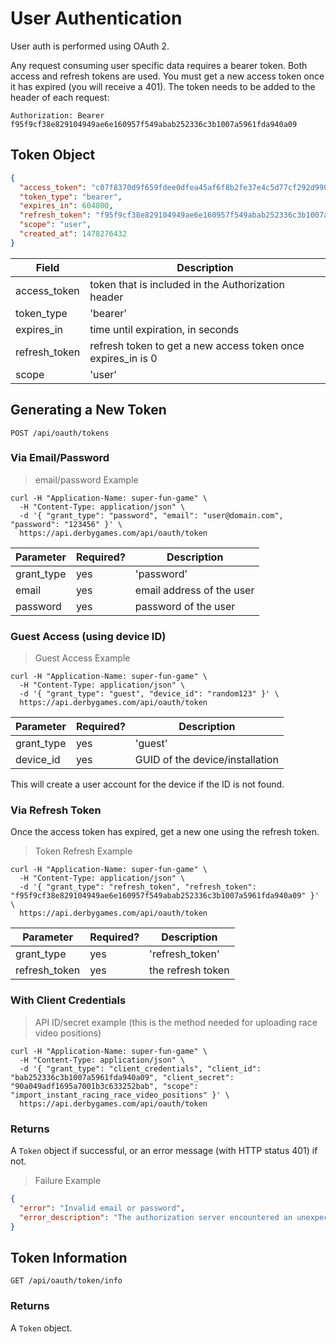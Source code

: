 # User Authentication

User auth is performed using OAuth 2.

Any request consuming user specific data requires a bearer token. Both access and refresh tokens are used. You must get a new access token once it has expired (you will receive a 401). The token needs to be added to the header of each request:

`Authorization: Bearer f95f9cf38e829104949ae6e160957f549abab252336c3b1007a5961fda940a09`

## Token Object

```json
{
  "access_token": "c07f8370d9f659fdee0dfea45af6f8b2fe37e4c5d77cf292d990a96ea403ca10",
  "token_type": "bearer",
  "expires_in": 604800,
  "refresh_token": "f95f9cf38e829104949ae6e160957f549abab252336c3b1007a5961fda940a09",
  "scope": "user",
  "created_at": 1478276432
}
```

Field | Description
------| -----------
access_token | token that is included in the Authorization header
token_type | 'bearer'
expires_in | time until expiration, in seconds
refresh_token | refresh token to get a new access token once expires_in is 0
scope | 'user'

## Generating a New Token

`POST /api/oauth/tokens`

### Via Email/Password

> email/password Example

```curl
curl -H "Application-Name: super-fun-game" \
  -H "Content-Type: application/json" \
  -d '{ "grant_type": "password", "email": "user@domain.com", "password": "123456" }' \
  https://api.derbygames.com/api/oauth/token
```

Parameter | Required? | Description
--------- | --------- | -----------
grant_type | yes | 'password'
email | yes | email address of the user
password | yes | password of the user


### Guest Access (using device ID)

> Guest Access Example

```curl
curl -H "Application-Name: super-fun-game" \
  -H "Content-Type: application/json" \
  -d '{ "grant_type": "guest", "device_id": "random123" }' \
  https://api.derbygames.com/api/oauth/token
```

Parameter | Required? | Description
--------- | --------- | -----------
grant_type | yes | 'guest'
device_id | yes | GUID of the device/installation

This will create a user account for the device if the ID is not found.

### Via Refresh Token

Once the access token has expired, get a new one using the refresh token.

> Token Refresh Example

```curl
curl -H "Application-Name: super-fun-game" \
  -H "Content-Type: application/json" \
  -d '{ "grant_type": "refresh_token", "refresh_token": "f95f9cf38e829104949ae6e160957f549abab252336c3b1007a5961fda940a09" }' \
  https://api.derbygames.com/api/oauth/token
```

Parameter | Required? | Description
--------- | --------- | -----------
grant_type | yes | 'refresh_token'
refresh_token | yes | the refresh token

### With Client Credentials

> API ID/secret example (this is the method needed for uploading race video positions)

```curl
curl -H "Application-Name: super-fun-game" \
  -H "Content-Type: application/json" \
  -d '{ "grant_type": "client_credentials", "client_id": "bab252336c3b1007a5961fda940a09", "client_secret": "90a049adf1695a7001b3c633252bab", "scope": "import_instant_racing_race_video_positions" }' \
  https://api.derbygames.com/api/oauth/token
```

### Returns

A `Token` object if successful, or an error message (with HTTP status 401) if not.

> Failure Example

```json
{
  "error": "Invalid email or password",
  "error_description": "The authorization server encountered an unexpected condition which prevented it from fulfilling the request."
}
```

## Token Information

`GET /api/oauth/token/info`

### Returns

A `Token` object.
